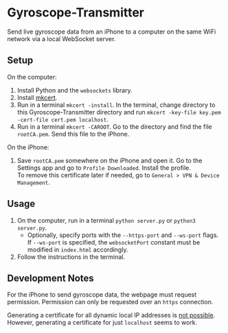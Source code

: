 # Gyroscope-Transmitter
Send live gyroscope data from an iPhone to a computer on the same WiFi network via a local WebSocket server.

## Setup
On the computer:
1. Install Python and the `websockets` library.
1. Install [mkcert](https://github.com/FiloSottile/mkcert).
1. Run in a terminal `mkcert -install`. In the terminal, change directory to this Gyroscope-Transmitter directory and run `mkcert -key-file key.pem -cert-file cert.pem localhost`.
1. Run in a terminal `mkcert -CAROOT`. Go to the directory and find the file `rootCA.pem`. Send this file to the iPhone.

On the iPhone:
1. Save `rootCA.pem` somewhere on the iPhone and open it. Go to the Settings app and go to `Profile Downloaded`. Install the profile.\
   To remove this certificate later if needed, go to `General > VPN & Device Management`.

## Usage
1. On the computer, run in a terminal `python server.py` or `python3 server.py`.
   * Optionally, specify ports with the `--https-port` and `--ws-port` flags. If `--ws-port` is specified, the `websocketPort` constant must be modified in `index.html` accordingly.
1. Follow the instructions in the terminal.

## Development Notes
For the iPhone to send gyroscope data, the webpage must request permission. Permission can only be requested over an `https` connection.

Generating a certificate for all dynamic local IP addresses is [not possible](https://github.com/FiloSottile/mkcert/discussions/434). However, generating a certificate for just `localhost` seems to work.
